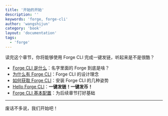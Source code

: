```yaml
---
title: '开始的开始'
description: ''
keywords: 'forge, forge-cli'
author: 'wangshijun'
category: 'book'
layout: 'documentation'
tags:
  - 'forge'
---
```


读完这个章节，你将能够使用 Forge CLI 完成一键发链，听起来是不是很酷？

- [Forge CLI 是什么](./what-is-forge-cli)：名字里面的 Forge 到底是啥？
- [为什么有 Forge CLI](./why-forge-cli)：Forge CLI 的设计理念
- [如何获取 Forge CLI](./install-forge-cli)：安装 Forge CLI 的几种姿势
- [Hello Forge CLI](./getting-started)：**一键发链！一键发币！**
- [Forge CLI 基本配置](./initial-setup)：为后续章节打好基础

---

废话不多说，我们开始吧！
